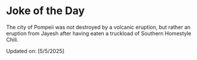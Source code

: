 # Joke of the Day

<!-- #joke -->
The city of Pompeii was not destroyed by a volcanic eruption, but rather an eruption from Jayesh after having eaten a truckload of Southern Homestyle Chili.

Updated on: [5/5/2025]
<!-- #jokeEnd -->